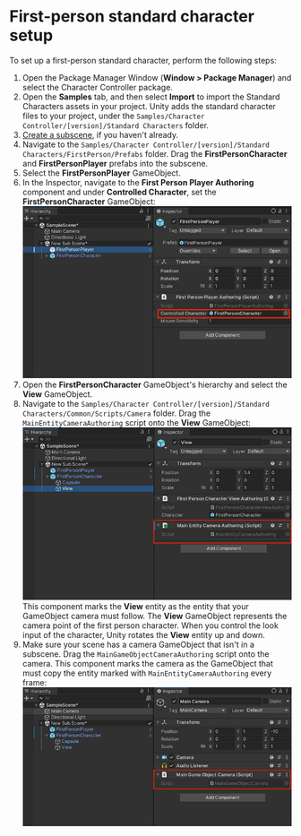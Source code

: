 # First-person standard character setup

To set up a first-person standard character, perform the following steps:

1. Open the Package Manager Window (**Window > Package Manager**) and select the Character Controller package.
1. Open the **Samples** tab, and then select **Import** to import the Standard Characters assets in your project. Unity adds the standard character files to your project, under the `Samples/Character Controller/[version]/Standard Characters` folder.
1. [Create a subscene](https://docs.unity3d.com/Packages/com.unity.entities@latest/index.html?subfolder=/manual/conversion-subscenes.html), if you haven't already.
1. Navigate to the `Samples/Character Controller/[version]/Standard Characters/FirstPerson/Prefabs` folder. Drag the **FirstPersonCharacter** and **FirstPersonPlayer** prefabs into the subscene.
1. Select the **FirstPersonPlayer** GameObject. 
1. In the Inspector, navigate to the **First Person Player Authoring** component and under **Controlled Character**, set the **FirstPersonCharacter** GameObject:
    ![Screenshot](./images/first-person-authoring-script.jpg)
1. Open the **FirstPersonCharacter** GameObject's hierarchy and select the **View** GameObject. 
1. Navigate to the `Samples/Character Controller/[version]/Standard Characters/Common/Scripts/Camera` folder. Drag the `MainEntityCameraAuthoring` script onto the **View** GameObject: 
    ![[Screenshot]](./images/first-person-view-script.jpg)<br/>
    This component marks the **View** entity as the entity that your GameObject camera must follow. The **View** GameObject represents the camera point of the first person character. When you control the look input of the character, Unity rotates the **View** entity up and down. 
1. Make sure your scene has a camera GameObject that isn't in a subscene. Drag the `MainGameObjectCameraAuthoring` script onto the camera. This component marks the camera as the GameObject that must copy the entity marked with `MainEntityCameraAuthoring` every frame: 
    ![Screenshot](./images/first-person-camera-script.jpg)
